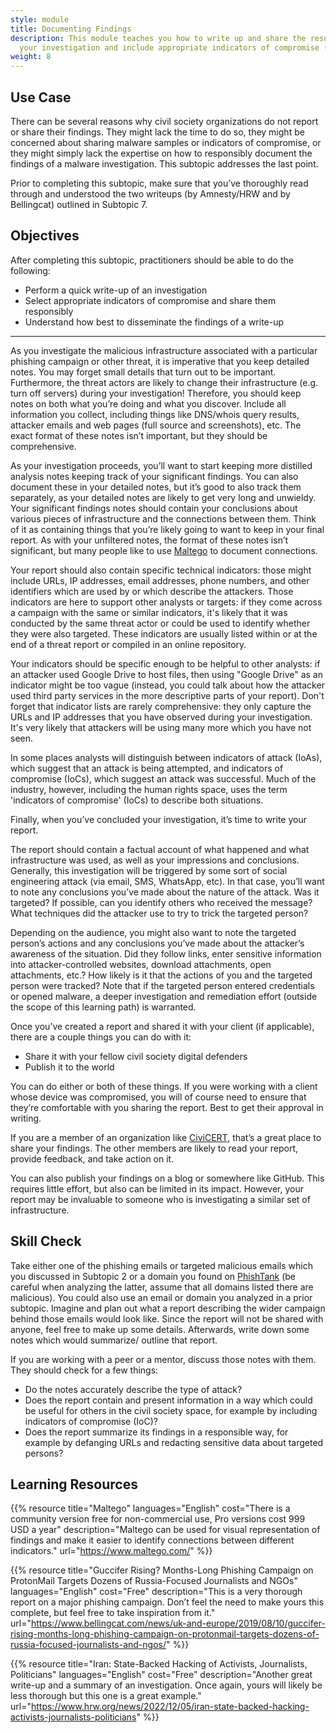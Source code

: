 ```yaml
---
style: module
title: Documenting Findings
description: This module teaches you how to write up and share the results of
  your investigation and include appropriate indicators of compromise (IoCs).
weight: 8
---
```


## Use Case

There can be several reasons why civil society organizations do not report or share their findings. They might lack the time to do so, they might be concerned about sharing malware samples or indicators of compromise, or they might simply lack the expertise on how to responsibly document the findings of a malware investigation. This subtopic addresses the last point.

Prior to completing this subtopic, make sure that you’ve thoroughly read through and understood the two writeups (by Amnesty/HRW and by Bellingcat) outlined in Subtopic 7.

## Objectives

After completing this subtopic, practitioners should be able to do the following:

- Perform a quick write-up of an investigation
- Select appropriate indicators of compromise and share them responsibly
- Understand how best to disseminate the findings of a write-up

---

As you investigate the malicious infrastructure associated with a particular phishing campaign or other threat, it is imperative that you keep detailed notes. You may forget small details that turn out to be important. Furthermore, the threat actors are likely to change their infrastructure (e.g. turn off servers) during your investigation! Therefore, you should keep notes on both what you’re doing and what you discover. Include all information you collect, including things like DNS/whois query results, attacker emails and web pages (full source and screenshots), etc. The exact format of these notes isn’t important, but they should be comprehensive.

As your investigation proceeds, you’ll want to start keeping more distilled analysis notes keeping track of your significant findings. You can also document these in your detailed notes, but it’s good to also track them separately, as your detailed notes are likely to get very long and unwieldy. Your significant findings notes should contain your conclusions about various pieces of infrastructure and the connections between them. Think of it as containing things that you’re likely going to want to keep in your final report. As with your unfiltered notes, the format of these notes isn’t significant, but many people like to use [Maltego](https://www.maltego.com/) to document connections.

Your report should also contain specific technical indicators: those might include URLs, IP addresses, email addresses, phone numbers, and other identifiers which are used by or which describe the attackers. Those indicators are here to support other analysts or targets: if they come across a campaign with the same or similar indicators, it's likely that it was conducted by the same threat actor or could be used to identify whether they were also targeted. These indicators are usually listed within or at the end of a threat report or compiled in an online repository.

Your indicators should be specific enough to be helpful to other analysts: if an attacker used Google Drive to host files, then using "Google Drive" as an indicator might be too vague (instead, you could talk about how the attacker used third party services in the more descriptive parts of your report). Don't forget that indicator lists are rarely comprehensive: they only capture the URLs and IP addresses that you have observed during your investigation. It's very likely that attackers will be using many more which you have not seen.

In some places analysts will distinguish between indicators of attack (IoAs), which suggest that an attack is being attempted, and indicators of compromise (IoCs), which suggest an attack was successful. Much of the industry, however, including the human rights space, uses the term 'indicators of compromise' (IoCs) to describe both situations.

Finally, when you’ve concluded your investigation, it’s time to write your report.

The report should contain a factual account of what happened and what infrastructure was used, as well as your impressions and conclusions. Generally, this investigation will be triggered by some sort of social engineering attack (via email, SMS, WhatsApp, etc). In that case, you’ll want to note any conclusions you’ve made about the nature of the attack. Was it targeted? If possible, can you identify others who received the message? What techniques did the attacker use to try to trick the targeted person?

Depending on the audience, you might also want to note the targeted person’s actions and any conclusions you’ve made about the attacker’s awareness of the situation. Did they follow links, enter sensitive information into attacker-controlled websites, download attachments, open attachments, etc.? How likely is it that the actions of you and the targeted person were tracked? Note that if the targeted person entered credentials or opened malware, a deeper investigation and remediation effort (outside the scope of this learning path) is warranted.

Once you’ve created a report and shared it with your client (if applicable), there are a couple things you can do with it:

- Share it with your fellow civil society digital defenders
- Publish it to the world

You can do either or both of these things. If you were working with a client whose device was compromised, you will of course need to ensure that they’re comfortable with you sharing the report. Best to get their approval in writing.

If you are a member of an organization like [CiviCERT](https://www.civicert.org/), that’s a great place to share your findings. The other members are likely to read your report, provide feedback, and take action on it.

You can also publish your findings on a blog or somewhere like GitHub. This requires little effort, but also can be limited in its impact. However, your report may be invaluable to someone who is investigating a similar set of infrastructure.

## Skill Check

Take either one of the phishing emails or targeted malicious emails which you discussed in Subtopic 2 or a domain you found on [PhishTank](https://phishtank.org/) (be careful when analyzing the latter, assume that all domains listed there are malicious). You could also use an email or domain you analyzed in a prior subtopic. Imagine and plan out what a report describing the wider campaign behind those emails would look like. Since the report will not be shared with anyone, feel free to make up some details. Afterwards, write down some notes which would summarize/ outline that report.

If you are working with a peer or a mentor, discuss those notes with them. They should check for a few things:

- Do the notes accurately describe the type of attack?
- Does the report contain and present information in a way which could be useful for others in the civil society space, for example by including indicators of compromise (IoC)?
- Does the report summarize its findings in a responsible way, for example by defanging URLs and redacting sensitive data about targeted persons?

## Learning Resources

{{% resource title="Maltego" languages="English" cost="There is a community version free for non-commercial use, Pro versions cost 999 USD a year" description="Maltego can be used for visual representation of findings and make it easier to identify connections between different indicators." url="https://www.maltego.com/" %}}

{{% resource title="Guccifer Rising? Months-Long Phishing Campaign on ProtonMail Targets Dozens of Russia-Focused Journalists and NGOs" languages="English" cost="Free" description="This is a very thorough report on a major phishing campaign. Don’t feel the need to make yours this complete, but feel free to take inspiration from it." url="https://www.bellingcat.com/news/uk-and-europe/2019/08/10/guccifer-rising-months-long-phishing-campaign-on-protonmail-targets-dozens-of-russia-focused-journalists-and-ngos/" %}}

{{% resource title="Iran: State-Backed Hacking of Activists, Journalists, Politicians" languages="English" cost="Free" description="Another great write-up and a summary of an investigation. Once again, yours will likely be less thorough but this one is a great example." url="https://www.hrw.org/news/2022/12/05/iran-state-backed-hacking-activists-journalists-politicians" %}}


